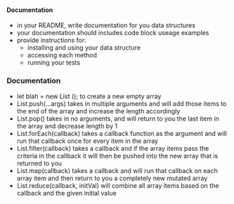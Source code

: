 

####  Documentation
  * in your README, write documentation for you data structures
  * your documentation should includes code block useage examples
  * provide instructions for:
    * installing and using your data structure
    * accessing each method
    * running your tests

### Documentation
  * let blah = new List ();   to create a new empty array
  * List.push(...args) takes in multiple arguments and will add those items to the end of the array and increase the length accordingly
  * List.pop() takes in no arguments, and will return to you the last item in the array and decrease length by 1
  * List.forEach(callback) takes a callback function as the argument and will run that callback once for every item in the array
  * List.filter(callback) takes a callback and if the array items pass the criteria in the callback it will then be pushed into the new array that is returned to you
  * List.map(callback) takes a callback and will run that callback on each array item and then return to you a completely new mutated array
  * List.reduce(callback, initVal) will combine all array items based on the callback and the given initial value

  